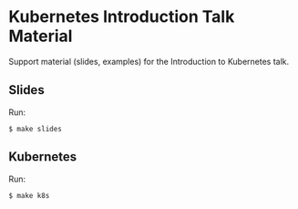 # Kubernetes Introduction Talk Material

Support material (slides, examples) for the Introduction to Kubernetes talk.

## Slides
Run:

```
$ make slides
```

## Kubernetes
Run:

```
$ make k8s
```

